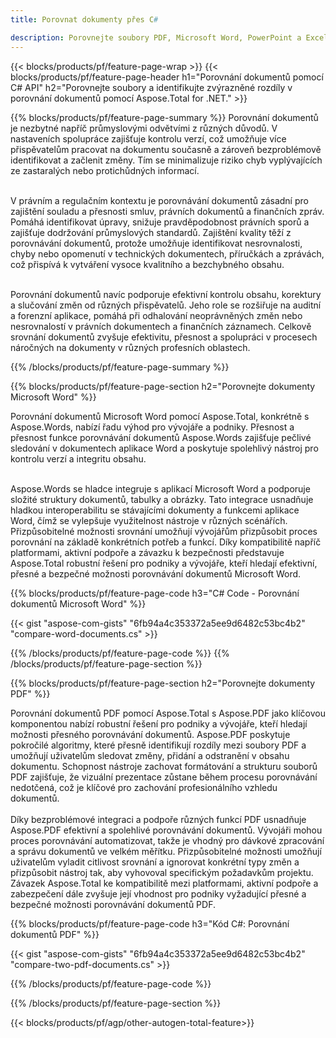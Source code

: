 ```yaml
---
title: Porovnat dokumenty přes C# 

description: Porovnejte soubory PDF, Microsoft Word, PowerPoint a Excel prostřednictvím aplikace C#. Získejte zvýrazněné výsledky srovnání.
---
```


{{< blocks/products/pf/feature-page-wrap >}}
{{< blocks/products/pf/feature-page-header h1="Porovnání dokumentů pomocí C# API" h2="Porovnejte soubory a identifikujte zvýrazněné rozdíly v porovnání dokumentů pomocí Aspose.Total for .NET." >}}

{{% blocks/products/pf/feature-page-summary %}}
Porovnání dokumentů je nezbytné napříč průmyslovými odvětvími z různých důvodů. V nastaveních spolupráce zajišťuje kontrolu verzí, což umožňuje více přispěvatelům pracovat na dokumentu současně a zároveň bezproblémově identifikovat a začlenit změny. Tím se minimalizuje riziko chyb vyplývajících ze zastaralých nebo protichůdných informací.<br /><br />

V právním a regulačním kontextu je porovnávání dokumentů zásadní pro zajištění souladu a přesnosti smluv, právních dokumentů a finančních zpráv. Pomáhá identifikovat úpravy, snižuje pravděpodobnost právních sporů a zajišťuje dodržování průmyslových standardů. Zajištění kvality těží z porovnávání dokumentů, protože umožňuje identifikovat nesrovnalosti, chyby nebo opomenutí v technických dokumentech, příručkách a zprávách, což přispívá k vytváření vysoce kvalitního a bezchybného obsahu.<br /><br />

Porovnání dokumentů navíc podporuje efektivní kontrolu obsahu, korektury a slučování změn od různých přispěvatelů. Jeho role se rozšiřuje na auditní a forenzní aplikace, pomáhá při odhalování neoprávněných změn nebo nesrovnalostí v právních dokumentech a finančních záznamech. Celkově srovnání dokumentů zvyšuje efektivitu, přesnost a spolupráci v procesech náročných na dokumenty v různých profesních oblastech.

{{% /blocks/products/pf/feature-page-summary  %}}

{{% blocks/products/pf/feature-page-section  h2="Porovnejte dokumenty Microsoft Word" %}}

Porovnání dokumentů Microsoft Word pomocí Aspose.Total, konkrétně s Aspose.Words, nabízí řadu výhod pro vývojáře a podniky. Přesnost a přesnost funkce porovnávání dokumentů Aspose.Words zajišťuje pečlivé sledování v dokumentech aplikace Word a poskytuje spolehlivý nástroj pro kontrolu verzí a integritu obsahu.<br /><br />

Aspose.Words se hladce integruje s aplikací Microsoft Word a podporuje složité struktury dokumentů, tabulky a obrázky. Tato integrace usnadňuje hladkou interoperabilitu se stávajícími dokumenty a funkcemi aplikace Word, čímž se vylepšuje využitelnost nástroje v různých scénářích. Přizpůsobitelné možnosti srovnání umožňují vývojářům přizpůsobit proces porovnání na základě konkrétních potřeb a funkcí. Díky kompatibilitě napříč platformami, aktivní podpoře a závazku k bezpečnosti představuje Aspose.Total robustní řešení pro podniky a vývojáře, kteří hledají efektivní, přesné a bezpečné možnosti porovnávání dokumentů Microsoft Word.

{{% blocks/products/pf/feature-page-code h3="C# Code - Porovnání dokumentů Microsoft Word" %}}

{{< gist "aspose-com-gists" "6fb94a4c353372a5ee9d6482c53bc4b2" "compare-word-documents.cs" >}}

{{% /blocks/products/pf/feature-page-code  %}}
{{% /blocks/products/pf/feature-page-section %}}

{{% blocks/products/pf/feature-page-section  h2="Porovnejte dokumenty PDF" %}}

Porovnání dokumentů PDF pomocí Aspose.Total s Aspose.PDF jako klíčovou komponentou nabízí robustní řešení pro podniky a vývojáře, kteří hledají možnosti přesného porovnávání dokumentů. Aspose.PDF poskytuje pokročilé algoritmy, které přesně identifikují rozdíly mezi soubory PDF a umožňují uživatelům sledovat změny, přidání a odstranění v obsahu dokumentu. Schopnost nástroje zachovat formátování a strukturu souborů PDF zajišťuje, že vizuální prezentace zůstane během procesu porovnávání nedotčená, což je klíčové pro zachování profesionálního vzhledu dokumentů.<br /><br />
Díky bezproblémové integraci a podpoře různých funkcí PDF usnadňuje Aspose.PDF efektivní a spolehlivé porovnávání dokumentů. Vývojáři mohou proces porovnávání automatizovat, takže je vhodný pro dávkové zpracování a správu dokumentů ve velkém měřítku. Přizpůsobitelné možnosti umožňují uživatelům vyladit citlivost srovnání a ignorovat konkrétní typy změn a přizpůsobit nástroj tak, aby vyhovoval specifickým požadavkům projektu. Závazek Aspose.Total ke kompatibilitě mezi platformami, aktivní podpoře a zabezpečení dále zvyšuje její vhodnost pro podniky vyžadující přesné a bezpečné možnosti porovnávání dokumentů PDF.

{{% blocks/products/pf/feature-page-code h3="Kód C#: Porovnání dokumentů PDF" %}}

{{< gist "aspose-com-gists" "6fb94a4c353372a5ee9d6482c53bc4b2" "compare-two-pdf-documents.cs" >}}

{{% /blocks/products/pf/feature-page-code  %}}

{{% /blocks/products/pf/feature-page-section %}}

{{< blocks/products/pf/agp/other-autogen-total-feature>}}